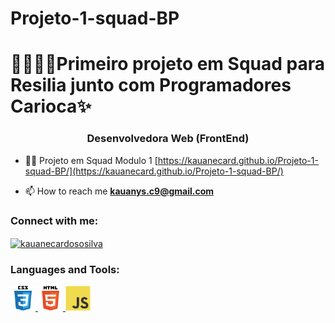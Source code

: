 # Projeto-1-squad-BP
<h1>👩🏽‍💻✨Primeiro projeto em Squad para Resilia junto com Programadores Carioca✨</h1>
<h3 align="center">Desenvolvedora Web (FrontEnd)</h3>

- 👨‍💻 Projeto em Squad Modulo 1 [https://kauanecard.github.io/Projeto-1-squad-BP/](https://kauanecard.github.io/Projeto-1-squad-BP/)

- 📫 How to reach me **kauanys.c9@gmail.com**

<h3 align="left">Connect with me:</h3>
<p align="left">
<a href="https://linkedin.com/in/kauanecardososilva" target="blank"><img align="center" src="https://raw.githubusercontent.com/rahuldkjain/github-profile-readme-generator/master/src/images/icons/Social/linked-in-alt.svg" alt="kauanecardososilva" height="30" width="40" /></a>
</p>

<h3 align="left">Languages and Tools:</h3>
<p align="left"> <a href="https://www.w3schools.com/css/" target="_blank" rel="noreferrer"> <img src="https://raw.githubusercontent.com/devicons/devicon/master/icons/css3/css3-original-wordmark.svg" alt="css3" width="40" height="40"/> </a> <a href="https://www.w3.org/html/" target="_blank" rel="noreferrer"> <img src="https://raw.githubusercontent.com/devicons/devicon/master/icons/html5/html5-original-wordmark.svg" alt="html5" width="40" height="40"/> </a> <a href="https://developer.mozilla.org/en-US/docs/Web/JavaScript" target="_blank" rel="noreferrer"> <img src="https://raw.githubusercontent.com/devicons/devicon/master/icons/javascript/javascript-original.svg" alt="javascript" width="40" height="40"/> </a> </p>
